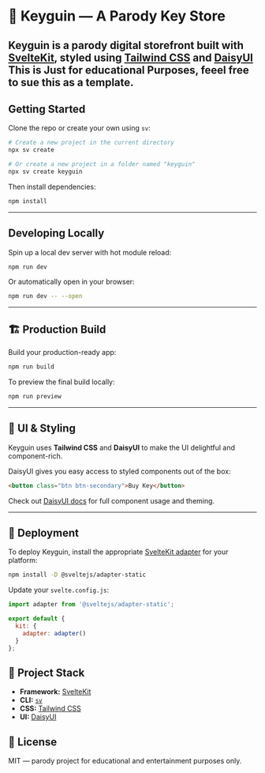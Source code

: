 
# 🐧 Keyguin — A Parody Key Store

Keyguin is a parody digital storefront built with [SvelteKit](https://kit.svelte.dev), styled using [Tailwind CSS](https://tailwindcss.com) and [DaisyUI](https://daisyui.com)
This is Just for educational Purposes, feeel free to sue this as a template.
---

## Getting Started

Clone the repo or create your own using `sv`:

```bash
# Create a new project in the current directory
npx sv create

# Or create a new project in a folder named "keyguin"
npx sv create keyguin
```

Then install dependencies:

```bash
npm install
```

---

##  Developing Locally

Spin up a local dev server with hot module reload:

```bash
npm run dev
```

Or automatically open in your browser:

```bash
npm run dev -- --open
```

---

## 🏗 Production Build

Build your production-ready app:

```bash
npm run build
```

To preview the final build locally:

```bash
npm run preview
```

---

## 🎨 UI & Styling

Keyguin uses **Tailwind CSS** and **DaisyUI** to make the UI delightful and component-rich.

DaisyUI gives you easy access to styled components out of the box:

```html
<button class="btn btn-secondary">Buy Key</button>
```

Check out [DaisyUI docs](https://daisyui.com/components/) for full component usage and theming.

---

## 🚚 Deployment

To deploy Keyguin, install the appropriate [SvelteKit adapter](https://kit.svelte.dev/docs/adapters) for your platform:

```bash
npm install -D @sveltejs/adapter-static
```

Update your `svelte.config.js`:

```js
import adapter from '@sveltejs/adapter-static';

export default {
  kit: {
    adapter: adapter()
  }
};
```


## 🧊 Project Stack

- **Framework:** [SvelteKit](https://kit.svelte.dev)
- **CLI:** [`sv`](https://github.com/sveltejs/cli)
- **CSS:** [Tailwind CSS](https://tailwindcss.com)
- **UI:** [DaisyUI](https://daisyui.com)


## 📄 License

MIT — parody project for educational and entertainment purposes only.
```
